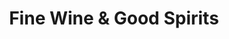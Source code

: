 ---
title: "Fine Wine & Good Spirits"
url: /bethel-park/fine-wine-and-good-spirits/
shop: alcohol
---